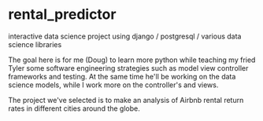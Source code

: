 # rental_predictor
interactive data science project using django / postgresql / various data science libraries

The goal here is for me (Doug) to learn more python while teaching my fried Tyler some software engineering strategies
such as model view controller frameworks and testing. At the same time he'll be working on the data science models, while I
work more on the controller's and views. 

The project we've selected is to make an analysis of Airbnb rental return rates in different cities around the globe.
